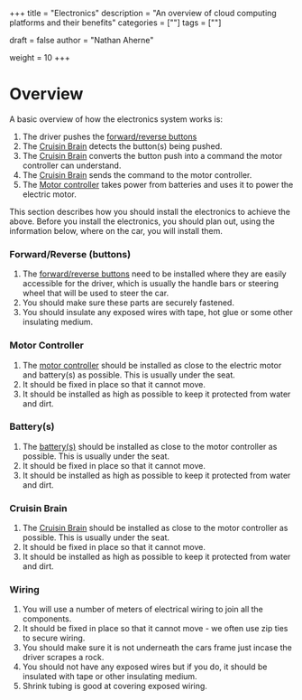 +++
title = "Electronics"
description = "An overview of cloud computing platforms and their benefits"
categories = [""]
tags = [""]

draft = false
author = "Nathan Aherne"

weight = 10
+++

# Overview

A basic overview of how the electronics system works is:

1. The driver pushes the [forward/reverse buttons](partsRequired.md#throttle-control)
2. The [Cruisin Brain](/cruisin-brain/index.md) detects the button(s) being pushed.
3. The [Cruisin Brain](/cruisin-brain/index.md) converts the button push into a command the motor controller can understand.
4. The [Cruisin Brain](/cruisin-brain/index.md) sends the command to the motor controller.
5. The [Motor controller](partsRequired.md#motor-contoller) takes power from batteries and uses it to power the electric motor.

This section describes how you should install the electronics to achieve the above. Before you install the electronics, you should plan out, using the information below, where on the car, you will install them.

### Forward/Reverse (buttons)
1. The [forward/reverse buttons](partsRequired.md#throttle-control) need to be installed where they are easily accessible for the driver, which is usually the handle bars or steering wheel that will be used to steer the car.
2. You should make sure these parts are securely fastened.
3. You should insulate any exposed wires with tape, hot glue or some other insulating medium.

### Motor Controller
1. The [motor controller](partsRequired.md#motor-contoller) should be installed as close to the electric motor and battery(s) as possible. This is usually under the seat.
2. It should be fixed in place so that it cannot move.
3. It should be installed as high as possible to keep it protected from water and dirt.

### Battery(s)
1. The [battery(s)](partsRequired.md#battery) should be installed as close to the motor controller as possible. This is usually under the seat.
2. It should be fixed in place so that it cannot move.
3. It should be installed as high as possible to keep it protected from water and dirt.

### Cruisin Brain
1. The [Cruisin Brain](partsRequired.md#cruisin-brain) should be installed as close to the motor controller as possible. This is usually under the seat.
2. It should be fixed in place so that it cannot move.
3. It should be installed as high as possible to keep it protected from water and dirt.

### Wiring
1. You will use a number of meters of electrical wiring to join all the components.
2. It should be fixed in place so that it cannot move - we often use zip ties to secure wiring.
3. You should make sure it is not underneath the cars frame just incase the driver scrapes a rock.
4. You should not have any exposed wires but if you do, it should be insulated with tape or other insulating medium.
5. Shrink tubing is good at covering exposed wiring.
